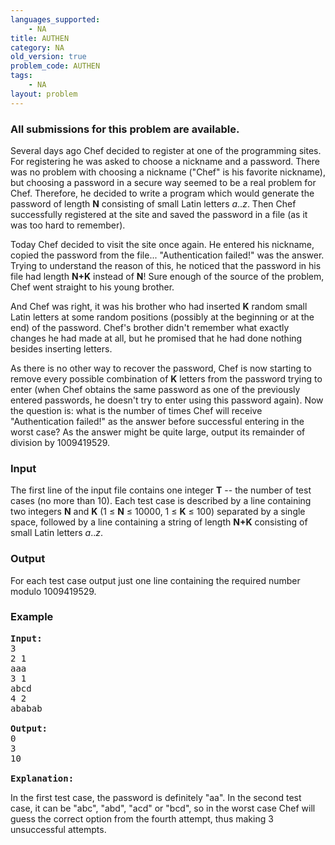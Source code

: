 ```yaml
---
languages_supported:
    - NA
title: AUTHEN
category: NA
old_version: true
problem_code: AUTHEN
tags:
    - NA
layout: problem
---
```

###  All submissions for this problem are available. 

Several days ago Chef decided to register at one of the programming sites. For registering he was asked to choose a nickname and a password. There was no problem with choosing a nickname ("Chef" is his favorite nickname), but choosing a password in a secure way seemed to be a real problem for Chef. Therefore, he decided to write a program which would generate the password of length **N** consisting of small Latin letters _a_.._z_. Then Chef successfully registered at the site and saved the password in a file (as it was too hard to remember).

Today Chef decided to visit the site once again. He entered his nickname, copied the password from the file... "Authentication failed!" was the answer. Trying to understand the reason of this, he noticed that the password in his file had length **N+K** instead of **N**! Sure enough of the source of the problem, Chef went straight to his young brother.

And Chef was right, it was his brother who had inserted **K** random small Latin letters at some random positions (possibly at the beginning or at the end) of the password. Chef's brother didn't remember what exactly changes he had made at all, but he promised that he had done nothing besides inserting letters.

As there is no other way to recover the password, Chef is now starting to remove every possible combination of **K** letters from the password trying to enter (when Chef obtains the same password as one of the previously entered passwords, he doesn't try to enter using this password again). Now the question is: what is the number of times Chef will receive "Authentication failed!" as the answer before successful entering in the worst case? As the answer might be quite large, output its remainder of division by 1009419529.

### Input

The first line of the input file contains one integer **T** -- the number of test cases (no more than 10). Each test case is described by a line containing two integers **N** and **K** (1 ≤ **N** ≤ 10000, 1 ≤ **K** ≤ 100) separated by a single space, followed by a line containing a string of length **N+K** consisting of small Latin letters _a_.._z_.

### Output

For each test case output just one line containing the required number modulo 1009419529.

### Example

<pre>
<b>Input:</b>
3
2 1
aaa
3 1
abcd
4 2
ababab

<b>Output:</b>
0
3
10

<b>Explanation:</b>
</pre>In the first test case, the password is definitely "aa". In the second test case, it can be "abc", "abd", "acd" or "bcd", so in the worst case Chef will guess the correct option from the fourth attempt, thus making 3 unsuccessful attempts.
